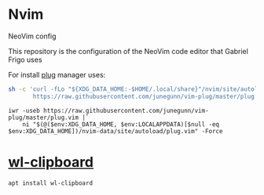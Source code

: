# Nvim
NeoVim config

This repository is the configuration of the NeoVim code editor that Gabriel Frigo uses

For install [plug](https://github.com/junegunn/vim-plug) manager uses:
```bash
sh -c 'curl -fLo "${XDG_DATA_HOME:-$HOME/.local/share}"/nvim/site/autoload/plug.vim --create-dirs \
       https://raw.githubusercontent.com/junegunn/vim-plug/master/plug.vim'
```

```pwsh
iwr -useb https://raw.githubusercontent.com/junegunn/vim-plug/master/plug.vim |`
    ni "$(@($env:XDG_DATA_HOME, $env:LOCALAPPDATA)[$null -eq $env:XDG_DATA_HOME])/nvim-data/site/autoload/plug.vim" -Force
```

# [wl-clipboard](https://github.com/bugaevc/wl-clipboard)
```bash
apt install wl-clipboard
```
